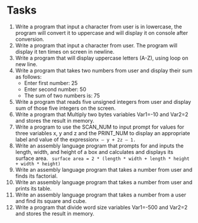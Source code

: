 # Tasks
1. Write a program that input a character from user is in lowercase, the program will convert it to uppercase and will display it on console after conversion.   
2. Write a program that input a character from user. The program will display it ten times on screen in newline.
3. Write a program that will display uppercase letters (A-Z), using loop on new line.
4. Write a program that takes two numbers from user and display their sum as follows:
    - Enter first number: 25
    - Enter second number: 50
    - The sum of two numbers is: 75
5. Write a program that reads five unsigned integers from user and display sum of those five integers on the screen.   
6. Write a program that Multiply two bytes variables Var1=-10 and Var2=2 and stores the result in memory.
7. Write a program to use the SCAN_NUM to input prompt for values for three variables x, y and z and the PRINT_NUM to display an appropriate label and value of the expression` x – y + 2z – 1. `
8. Write an assembly language program that prompts for and inputs the length, width, and height of a box and calculates and displays its surface area.
   ` surface area = 2 * (length * width + length * height + width * height)`
9. Write an assembly language program that takes a number from user and finds its factorial.
10. Write an assembly language program that takes a number from user and prints its table.
11. Write an assembly language program that  takes a number from a user and find its square and cube.
12. Write a program that divide word size variables Var1=-500 and Var2=2 and stores the result in memory.
